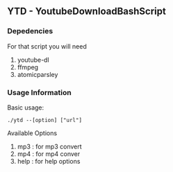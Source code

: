 ## YTD - YoutubeDownloadBashScript

### Depedencies

For that script you will need 

1. youtube-dl
2. ffmpeg
3. atomicparsley

### Usage Information

Basic usage: 

```./ytd --[option] ["url"]```

Available Options

1. mp3 : for mp3 convert
2. mp4 : for mp4 conver
3. help : for help options

